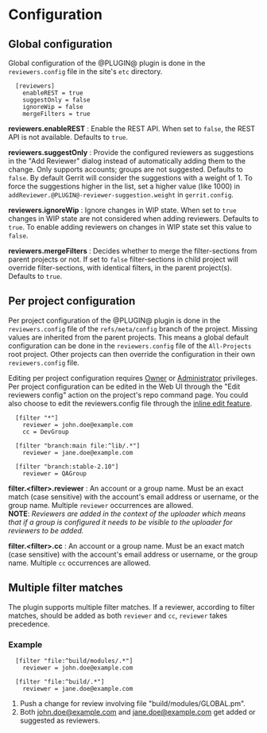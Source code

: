 # Configuration

## Global configuration

Global configuration of the @PLUGIN@ plugin is done in the
`reviewers.config` file in the site's `etc` directory.

```
  [reviewers]
    enableREST = true
    suggestOnly = false
    ignoreWip = false
    mergeFilters = true
```

**reviewers.enableREST**
: Enable the REST API. When set to `false`, the REST API is not available.
  Defaults to `true`.

**reviewers.suggestOnly**
: Provide the configured reviewers as suggestions in the "Add Reviewer" dialog
  instead of automatically adding them to the change. Only supports accounts;
  groups are not suggested. Defaults to `false`. By default Gerrit will consider
  the suggestions with a weight of 1. To force the suggestions higher in the
  list, set a higher value (like 1000) in `addReviewer.@PLUGIN@-reviewer-suggestion.weight`
  in `gerrit.config`.

**reviewers.ignoreWip**
: Ignore changes in WIP state. When set to `true` changes in WIP state are not
  considered when adding reviewers. Defaults to `true`. To enable adding
  reviewers on changes in WIP state set this value to `false`.

**reviewers.mergeFilters**
: Decides whether to merge the filter-sections from parent projects or not.
  If set to `false`	filter-sections in child project will override
  filter-sections, with identical filters, in the parent project(s).
  Defaults to `true`.

## Per project configuration

Per project configuration of the @PLUGIN@ plugin is done in the
`reviewers.config` file of the `refs/meta/config` branch of the project.
Missing values are inherited from the parent projects. This means a global
default configuration can be done in the `reviewers.config` file of the
`All-Projects` root project. Other projects can then override the configuration
in their own `reviewers.config` file.

Editing per project configuration requires
[Owner](Documentation/access-control.html#category_owner) or
[Administrator](Documentation/access-control.html#administrators) privileges.
Per project configuration can be edited in the Web UI through the "Edit reviewers
config" action on the project's repo command page. You could also choose to
edit the reviewers.config file through the
[inline edit feature](Documentation/user-inline-edit.html).

```
  [filter "*"]
    reviewer = john.doe@example.com
    cc = DevGroup

  [filter "branch:main file:^lib/.*"]
    reviewer = jane.doe@example.com

  [filter "branch:stable-2.10"]
    reviewer = QAGroup

```

**filter.\<filter\>.reviewer**
: An account or a group name. Must be an exact match (case sensitive) with the
  account's email address or username, or the group name.  Multiple `reviewer`
  occurrences are allowed.\
  **NOTE**: *Reviewers are added in the context of the uploader which means
  that if a group is configured it needs to be visible to the uploader for
  reviewers to be added.*

**filter.\<filter\>.cc**
: An account or a group name. Must be an exact match (case sensitive) with the
  account's email address or username, or the group name.  Multiple `cc`
  occurrences are allowed.

## Multiple filter matches

The plugin supports multiple filter matches.
If a reviewer, according to filter matches, should be added as both `reviewer` and `cc`,
`reviewer` takes precedence.

### Example

```
  [filter "file:^build/modules/.*"]
    reviewer = john.doe@example.com

  [filter "file:^build/.*"]
    reviewer = jane.doe@example.com

```

1. Push a change for review involving file "build/modules/GLOBAL.pm".
2. Both john.doe@example.com and jane.doe@example.com get added or suggested as reviewers.
